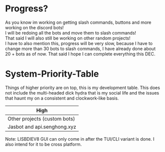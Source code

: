 # Progress?
As you know im working on getting slash commands, buttons and more working on the discord bots!         
I will be redoing all the bots and move them to slash commands!     
That said I will also still be working on other random projects!        
I have to also mention this, progress will be very slow, because I have to change more than 30 bots to slash commands, I have already done about 20 + bots as of now. That said I hope I can complete everything this DEC.

# System-Priority-Table
Things of higher priority are on top, this is my development table. This does not include the multi-headed dick hydra that is my social life and the issues that haunt my on a consistent and clockwork-like basis.


| High                        |
| --------------------------- |
|       Other projects (custom bots)               |
| Jasbot and api.senghong.xyz                      |

Note: LISBDIEV8 GUI can only come in after the TUI/CLI variant is done. I also intend for it to be cross platform.
